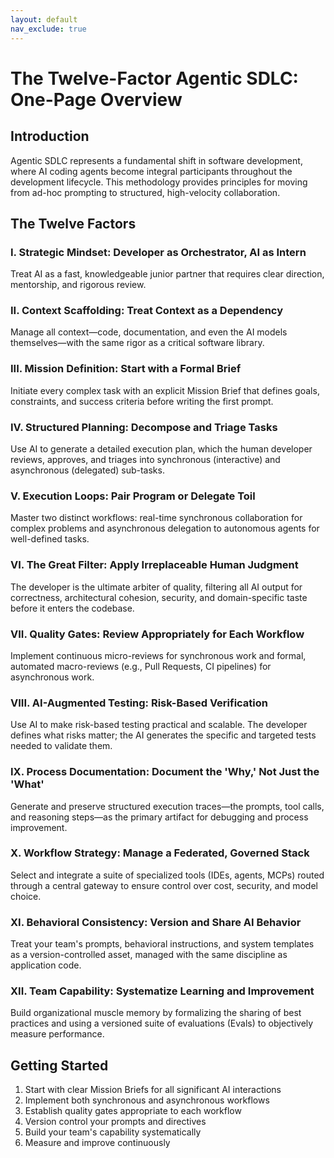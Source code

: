 ```yaml
---
layout: default
nav_exclude: true
---
```


# The Twelve-Factor Agentic SDLC: One-Page Overview

## Introduction

Agentic SDLC represents a fundamental shift in software development, where AI coding agents become integral participants throughout the development lifecycle. This methodology provides principles for moving from ad-hoc prompting to structured, high-velocity collaboration.

## The Twelve Factors

### I. Strategic Mindset: Developer as Orchestrator, AI as Intern
Treat AI as a fast, knowledgeable junior partner that requires clear direction, mentorship, and rigorous review.

### II. Context Scaffolding: Treat Context as a Dependency
Manage all context—code, documentation, and even the AI models themselves—with the same rigor as a critical software library.

### III. Mission Definition: Start with a Formal Brief
Initiate every complex task with an explicit Mission Brief that defines goals, constraints, and success criteria before writing the first prompt.

### IV. Structured Planning: Decompose and Triage Tasks
Use AI to generate a detailed execution plan, which the human developer reviews, approves, and triages into synchronous (interactive) and asynchronous (delegated) sub-tasks.

### V. Execution Loops: Pair Program or Delegate Toil
Master two distinct workflows: real-time synchronous collaboration for complex problems and asynchronous delegation to autonomous agents for well-defined tasks.

### VI. The Great Filter: Apply Irreplaceable Human Judgment
The developer is the ultimate arbiter of quality, filtering all AI output for correctness, architectural cohesion, security, and domain-specific taste before it enters the codebase.

### VII. Quality Gates: Review Appropriately for Each Workflow
Implement continuous micro-reviews for synchronous work and formal, automated macro-reviews (e.g., Pull Requests, CI pipelines) for asynchronous work.

### VIII. AI-Augmented Testing: Risk-Based Verification
Use AI to make risk-based testing practical and scalable. The developer defines what risks matter; the AI generates the specific and targeted tests needed to validate them.

### IX. Process Documentation: Document the 'Why,' Not Just the 'What'
Generate and preserve structured execution traces—the prompts, tool calls, and reasoning steps—as the primary artifact for debugging and process improvement.

### X. Workflow Strategy: Manage a Federated, Governed Stack
Select and integrate a suite of specialized tools (IDEs, agents, MCPs) routed through a central gateway to ensure control over cost, security, and model choice.

### XI. Behavioral Consistency: Version and Share AI Behavior
Treat your team's prompts, behavioral instructions, and system templates as a version-controlled asset, managed with the same discipline as application code.

### XII. Team Capability: Systematize Learning and Improvement
Build organizational muscle memory by formalizing the sharing of best practices and using a versioned suite of evaluations (Evals) to objectively measure performance.

## Getting Started

1. Start with clear Mission Briefs for all significant AI interactions
2. Implement both synchronous and asynchronous workflows
3. Establish quality gates appropriate to each workflow
4. Version control your prompts and directives
5. Build your team's capability systematically
6. Measure and improve continuously